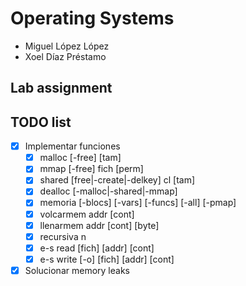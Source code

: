 # Operating Systems 
- Miguel López López
- Xoel Díaz Préstamo
## Lab assignment
## TODO list
 
- [x] Implementar funciones
    - [x] malloc [-free] [tam] 
    - [x] mmap [-free] fich [perm]
    - [x] shared [free|-create|-delkey] cl [tam] 
    - [x] dealloc [-malloc|-shared|-mmap]
    - [x] memoria [-blocs] [-vars] [-funcs] [-all] [-pmap]
    - [x] volcarmem addr [cont]
    - [x] llenarmem addr [cont] [byte]
    - [x] recursiva n
    - [x] e-s read [fich] [addr] [cont]
    - [x] e-s write [-o] [fich] [addr] [cont]

- [x] Solucionar memory leaks

